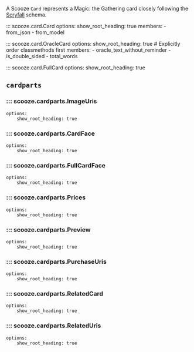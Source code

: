 A Scooze `Card` represents a Magic: the Gathering card closely following the
[Scryfall](https://scryfall.com/docs/api/cards) schema.

::: scooze.card.Card
    options:
        show_root_heading: true
        members:
            - from_json
            - from_model

::: scooze.card.OracleCard
    options:
        show_root_heading: true
        # Explicitly order classmethods first
        members:
            - oracle_text_without_reminder
            - is_double_sided
            - total_words

::: scooze.card.FullCard
    options:
        show_root_heading: true

## `cardparts`
### ::: scooze.cardparts.ImageUris
    options:
        show_root_heading: true

### ::: scooze.cardparts.CardFace
    options:
        show_root_heading: true

### ::: scooze.cardparts.FullCardFace
    options:
        show_root_heading: true

### ::: scooze.cardparts.Prices
    options:
        show_root_heading: true

### ::: scooze.cardparts.Preview
    options:
        show_root_heading: true

### ::: scooze.cardparts.PurchaseUris
    options:
        show_root_heading: true

### ::: scooze.cardparts.RelatedCard
    options:
        show_root_heading: true

### ::: scooze.cardparts.RelatedUris
    options:
        show_root_heading: true
